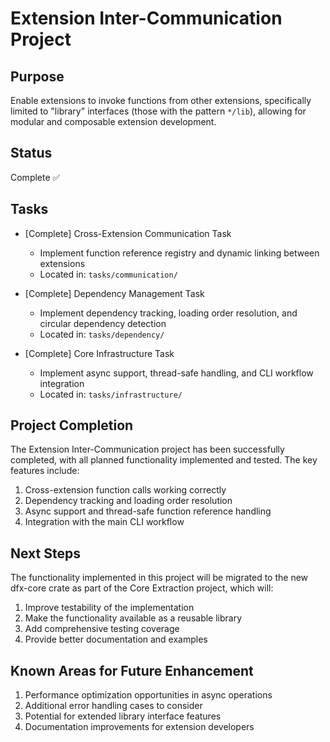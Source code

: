# Extension Inter-Communication Project

## Purpose

Enable extensions to invoke functions from other extensions, specifically limited to "library" interfaces (those with the pattern `*/lib`), allowing for modular and composable extension development.

## Status

Complete ✅

## Tasks

- [Complete] Cross-Extension Communication Task

  - Implement function reference registry and dynamic linking between extensions
  - Located in: `tasks/communication/`

- [Complete] Dependency Management Task

  - Implement dependency tracking, loading order resolution, and circular dependency detection
  - Located in: `tasks/dependency/`

- [Complete] Core Infrastructure Task
  - Implement async support, thread-safe handling, and CLI workflow integration
  - Located in: `tasks/infrastructure/`

## Project Completion

The Extension Inter-Communication project has been successfully completed, with all planned functionality implemented and tested. The key features include:

1. Cross-extension function calls working correctly
2. Dependency tracking and loading order resolution
3. Async support and thread-safe function reference handling
4. Integration with the main CLI workflow

## Next Steps

The functionality implemented in this project will be migrated to the new dfx-core crate as part of the Core Extraction project, which will:

1. Improve testability of the implementation
2. Make the functionality available as a reusable library
3. Add comprehensive testing coverage
4. Provide better documentation and examples

## Known Areas for Future Enhancement

1. Performance optimization opportunities in async operations
2. Additional error handling cases to consider
3. Potential for extended library interface features
4. Documentation improvements for extension developers

